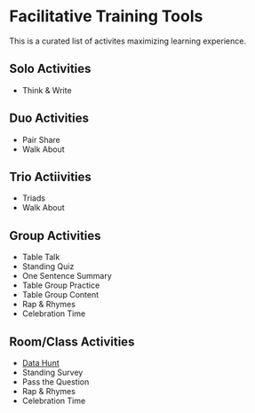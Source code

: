 # Facilitative Training Tools

This is a curated list of activites maximizing learning experience.

## Solo Activities

* Think & Write

## Duo Activities

* Pair Share
* Walk About

## Trio Actiivities

* Triads
* Walk About

## Group Activities

* Table Talk
* Standing Quiz
* One Sentence Summary
* Table Group Practice
* Table Group Content
* Rap & Rhymes
* Celebration Time

## Room/Class Activities

* [Data Hunt](./data-hunt/index.md)
* Standing Survey
* Pass the Question
* Rap & Rhymes
* Celebration Time